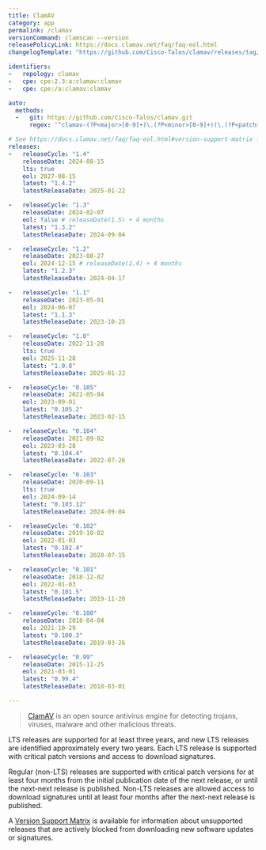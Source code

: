 ```yaml
---
title: ClamAV
category: app
permalink: /clamav
versionCommand: clamscan --version
releasePolicyLink: https://docs.clamav.net/faq/faq-eol.html
changelogTemplate: "https://github.com/Cisco-Talos/clamav/releases/tag/clamav-__LATEST__"

identifiers:
-   repology: clamav
-   cpe: cpe:2.3:a:clamav:clamav
-   cpe: cpe:/a:clamav:clamav

auto:
  methods:
  -   git: https://github.com/Cisco-Talos/clamav.git
      regex: '^clamav-(?P<major>[0-9]+)\.(?P<minor>[0-9]+)(\.(?P<patch>[0-9]+))?$'

# See https://docs.clamav.net/faq/faq-eol.html#version-support-matrix for EOL dates
releases:
-   releaseCycle: "1.4"
    releaseDate: 2024-08-15
    lts: true
    eol: 2027-08-15
    latest: "1.4.2"
    latestReleaseDate: 2025-01-22

-   releaseCycle: "1.3"
    releaseDate: 2024-02-07
    eol: false # releaseDate(1.5) + 4 months
    latest: "1.3.2"
    latestReleaseDate: 2024-09-04

-   releaseCycle: "1.2"
    releaseDate: 2023-08-27
    eol: 2024-12-15 # releaseDate(1.4) + 4 months
    latest: "1.2.3"
    latestReleaseDate: 2024-04-17

-   releaseCycle: "1.1"
    releaseDate: 2023-05-01
    eol: 2024-06-07
    latest: "1.1.3"
    latestReleaseDate: 2023-10-25

-   releaseCycle: "1.0"
    releaseDate: 2022-11-28
    lts: true
    eol: 2025-11-28
    latest: "1.0.8"
    latestReleaseDate: 2025-01-22

-   releaseCycle: "0.105"
    releaseDate: 2022-05-04
    eol: 2023-09-01
    latest: "0.105.2"
    latestReleaseDate: 2023-02-15

-   releaseCycle: "0.104"
    releaseDate: 2021-09-02
    eol: 2023-03-28
    latest: "0.104.4"
    latestReleaseDate: 2022-07-26

-   releaseCycle: "0.103"
    releaseDate: 2020-09-11
    lts: true
    eol: 2024-09-14
    latest: "0.103.12"
    latestReleaseDate: 2024-09-04

-   releaseCycle: "0.102"
    releaseDate: 2019-10-02
    eol: 2022-01-03
    latest: "0.102.4"
    latestReleaseDate: 2020-07-15

-   releaseCycle: "0.101"
    releaseDate: 2018-12-02
    eol: 2022-01-03
    latest: "0.101.5"
    latestReleaseDate: 2019-11-20

-   releaseCycle: "0.100"
    releaseDate: 2018-04-04
    eol: 2021-10-29
    latest: "0.100.3"
    latestReleaseDate: 2019-03-26

-   releaseCycle: "0.99"
    releaseDate: 2015-11-25
    eol: 2021-03-01
    latest: "0.99.4"
    latestReleaseDate: 2018-03-01

---
```


> [ClamAV](https://www.clamav.net/) is an open source antivirus engine for detecting trojans,
> viruses, malware and other malicious threats.

LTS releases are supported for at least three years, and new LTS releases are identified
approximately every two years. Each LTS release is supported with critical patch versions and
access to download signatures.

Regular (non-LTS) releases are supported with critical patch versions for at least four months from
the initial publication date of the next release, or until the next-next release is published.
Non-LTS releases are allowed access to download signatures until at least four months after the
next-next release is published.

A [Version Support Matrix](https://docs.clamav.net/faq/faq-eol.html#version-support-matrix) is
available for information about unsupported releases that are actively blocked from downloading new
software updates or signatures.

